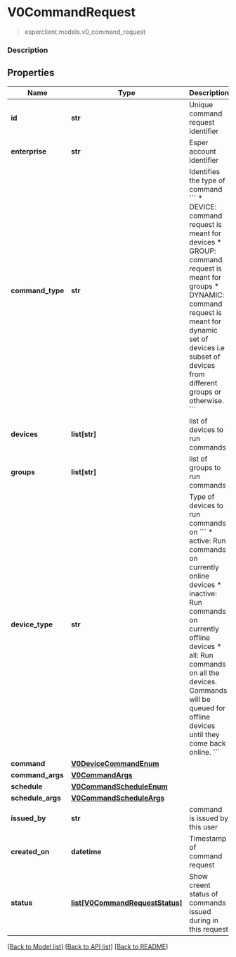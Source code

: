 # V0CommandRequest
> esperclient.models.v0_command_request

### Description

## Properties
Name | Type | Description | Notes
------------ | ------------- | ------------- | -------------
**id** | **str** | Unique command request identifier | [optional] 
**enterprise** | **str** | Esper account identifier | [optional] 
**command_type** | **str** | Identifies the type of command  &#x60;&#x60;&#x60; * DEVICE: command request is meant for devices * GROUP: command request is meant for groups * DYNAMIC: command request is meant for dynamic set of devices   i.e subset of devices from different groups or otherwise. &#x60;&#x60;&#x60;  | [optional] 
**devices** | **list[str]** | list of devices to run commands | [optional] 
**groups** | **list[str]** | list of groups to run commands | [optional] 
**device_type** | **str** | Type of devices to run commands on  &#x60;&#x60;&#x60; * active: Run commands on currently online devices * inactive: Run commands on currently offline devices * all: Run commands on all the devices.   Commands will be queued for offline devices until they come back online. &#x60;&#x60;&#x60;  | [optional] [default to 'active']
**command** | [**V0DeviceCommandEnum**](V0DeviceCommandEnum.md) |  | [optional] 
**command_args** | [**V0CommandArgs**](V0CommandArgs.md) |  | [optional] 
**schedule** | [**V0CommandScheduleEnum**](V0CommandScheduleEnum.md) |  | [optional] 
**schedule_args** | [**V0CommandScheduleArgs**](V0CommandScheduleArgs.md) |  | [optional] 
**issued_by** | **str** | command is issued by this user | [optional] 
**created_on** | **datetime** | Timestamp of command request | [optional] 
**status** | [**list[V0CommandRequestStatus]**](V0CommandRequestStatus.md) | Show creent status of commands issued during in this request | [optional] 

[[Back to Model list]](../README.md#documentation-for-models) [[Back to API list]](../README.md#documentation-for-api-endpoints) [[Back to README]](../README.md)


